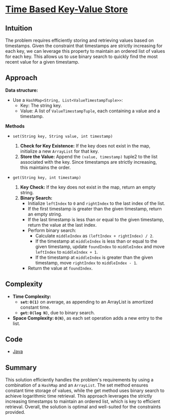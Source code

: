 # [Time Based Key-Value Store](https://leetcode.com/problems/time-based-key-value-store/description/)

## Intuition

The problem requires efficiently storing and retrieving values based on timestamps. Given the constraint that timestamps
are strictly increasing for each key, we can leverage this property to maintain an ordered list of values for each key. 
This allows us to use binary search to quickly find the most recent value for a given timestamp.

## Approach

**Data structure:**

- Use a `HashMap<String, List<ValueTimestampTuple>>`:
  - Key: The string key. 
  - Value: A list of `ValueTimestampTuple`, each containing a value and a timestamp.

**Methods**

- `set(String key, String value, int timestamp)`
  1. **Check for Key Existence:** If the key does not exist in the map, initialize a new `ArrayList` for that key.
  2. **Store the Value:** Append the `(value, timestamp)` tuple2 to the list associated with the key. Since timestamps 
  are strictly increasing, this maintains the order.

- `get(String key, int timestamp)`
  1. **Key Check:** If the key does not exist in the map, return an empty string.
  2. **Binary Search:**
     - Initialize `leftIndex` to `0` and `rightIndex` to the last index of the list.
     - If the first timestamp is greater than the given timestamp, return an empty string.
     - If the last timestamp is less than or equal to the given timestamp, return the value at the last index.
     - Perform binary search:
       - Calculate `middleIndex` as `(leftIndex + rightIndex) / 2`.
       - If the timestamp at `middleIndex` is less than or equal to the given timestamp, update `foundIndex` to 
       `middleIndex` and move `leftIndex` to `middleIndex + 1`.
       - If the timestamp at `middleIndex` is greater than the given timestamp, move `rightIndex` to `middleIndex - 1`.
     - Return the value at `foundIndex`.

## Complexity

- **Time Complexity:**
  - **`set`: `O(1)`** on average, as appending to an ArrayList is amortized constant time.
  - **`get`: `O(log N)`**, due to binary search.
- **Space Complexity: `O(N)`**, as each set operation adds a new entry to the list.

## Code

- [Java](../src/main/java/io/dksifoua/leetcode/timebasedkeyvaluestore/TimeMap.java)

## Summary

This solution efficiently handles the problem's requirements by using a combination of a `HashMap` and an `ArrayList`. 
The set method ensures constant time storage of values, while the get method uses binary search to achieve logarithmic 
time retrieval. This approach leverages the strictly increasing timestamps to maintain an ordered list, which is key to 
efficient retrieval. Overall, the solution is optimal and well-suited for the constraints provided.